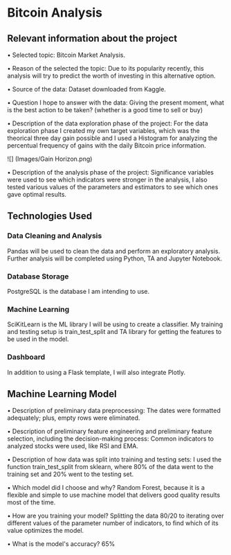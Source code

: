 # Bitcoin Analysis

## Relevant information about the project

•	Selected topic: Bitcoin Market Analysis.

•	Reason of the selected the topic: Due to its popularity recently, this analysis will try to predict the worth of investing in this alternative option.

•	Source of the data: Dataset downloaded from Kaggle.

•	Question I hope to answer with the data:  Giving the present moment, what is the best action to be taken? (whether is a good time to sell or buy)

•	Description of the data exploration phase of the project: For the data exploration phase I created my own target variables, which was the theorical three day gain possible and I used a Histogram for analyzing the percentual frequency of gains with the daily Bitcoin price information.

![] (Images/Gain Horizon.png)


•	Description of the analysis phase of the project: Significance variables were used to see which indicators were stronger in the analysis, I also tested various values of the parameters and estimators to see which ones gave optimal results. 


## Technologies Used

### Data Cleaning and Analysis
Pandas will be used to clean the data and perform an exploratory analysis. Further analysis will be completed using Python, TA and Jupyter Notebook.

### Database Storage
PostgreSQL is the database I am intending to use.

### Machine Learning
SciKitLearn is the ML library I will be using to create a classifier. My training and testing setup is train_test_split and TA library for getting the features to be used in the model.

### Dashboard
In addition to using a Flask template, I will also integrate Plotly.


## Machine Learning Model 

•	Description of preliminary data preprocessing: The dates were formatted adequately; plus, empty rows were eliminated. 

•	Description of preliminary feature engineering and preliminary feature selection, including the decision-making process: Common indicators to analyzed stocks were used, like RSI and EMA.

•	Description of how data was split into training and testing sets: I used the function train_test_split from sklearn, where 80% of the data went to the training set and 20% went to the testing set. 

•	Which model did I choose and why? Random Forest, because it is a flexible and simple to use machine model that delivers good quality results most of the time. 

•	How are you training your model? Splitting the data 80/20 to iterating over different values of the parameter number of indicators, to find which of its value optimizes the model.

•	What is the model's accuracy? 65%



